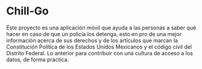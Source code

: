 # Chill-Go
Éste proyecto es una aplicación móvil que ayuda a las personas a saber qué hacer en caso de que un policía los detenga, esto en pro de una mejor información acerca de sus derechos y de los artículos que marcan la Constitución Política de los Estados Unidos Mexicanos y el código civil del Distrito Federal. Lo anterior para contribuir con una cultura de acceso a los datos, de forma práctica.
